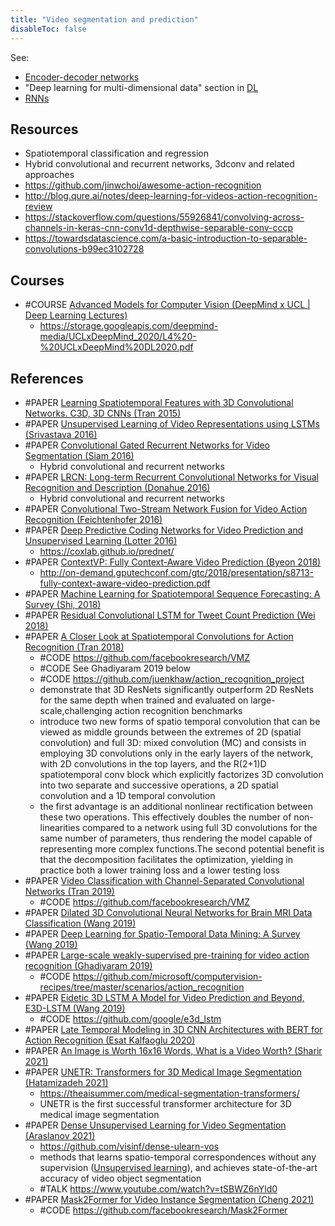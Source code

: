 ```yaml
---
title: "Video segmentation and prediction"
disableToc: false 
---
```


See: 
- [Encoder-decoder networks](AI/Deep%20learning/Encoder-decoder%20networks.md)
- "Deep learning for multi-dimensional data" section in [DL](AI/Deep%20learning/DL.md)
- [RNNs](AI/Deep%20learning/RNNs.md)

## Resources
- Spatiotemporal classification and regression
- Hybrid convolutional and recurrent networks, 3dconv and related approaches
- https://github.com/jinwchoi/awesome-action-recognition
- http://blog.qure.ai/notes/deep-learning-for-videos-action-recognition-review
- https://stackoverflow.com/questions/55926841/convolving-across-channels-in-keras-cnn-conv1d-depthwise-separable-conv-cccp
- https://towardsdatascience.com/a-basic-introduction-to-separable-convolutions-b99ec3102728


## Courses
- #COURSE [Advanced Models for Computer Vision (DeepMind x UCL | Deep Learning Lectures)](https://www.youtube.com/watch?v=_aUq7lmMfxo&list=PLqYmG7hTraZCDxZ44o4p3N5Anz3lLRVZF&index=4)
	- https://storage.googleapis.com/deepmind-media/UCLxDeepMind_2020/L4%20-%20UCLxDeepMind%20DL2020.pdf


## References
- #PAPER [Learning Spatiotemporal Features with 3D Convolutional Networks. C3D, 3D CNNs (Tran 2015)](https://arxiv.org/abs/1412.0767)
- #PAPER [Unsupervised Learning of Video Representations using LSTMs (Srivastava 2016)](https://arxiv.org/abs/1502.04681)
- #PAPER [Convolutional Gated Recurrent Networks for Video Segmentation (Siam 2016)](https://arxiv.org/abs/1611.05435)
	- Hybrid convolutional and recurrent networks
- #PAPER [LRCN: Long-term Recurrent Convolutional Networks for Visual Recognition and Description (Donahue 2016)](https://arxiv.org/abs/1411.4389)
	- Hybrid convolutional and recurrent networks
- #PAPER [Convolutional Two-Stream Network Fusion for Video Action Recognition (Feichtenhofer 2016)](https://arxiv.org/abs/1604.06573)
- #PAPER [Deep Predictive Coding Networks for Video Prediction and Unsupervised Learning (Lotter 2016)](https://arxiv.org/abs/1605.08104)
	- https://coxlab.github.io/prednet/
- #PAPER [ContextVP: Fully Context-Aware Video Prediction (Byeon 2018)](https://arxiv.org/abs/1710.08518)
	- http://on-demand.gputechconf.com/gtc/2018/presentation/s8713-fully-context-aware-video-prediction.pdf 
- #PAPER [Machine Learning for Spatiotemporal Sequence Forecasting: A Survey (Shi, 2018)](https://arxiv.org/abs/1808.06865)
- #PAPER [Residual Convolutional LSTM for Tweet Count Prediction (Wei 2018)](https://dl.acm.org/doi/fullHtml/10.1145/3184558.3191571)
- #PAPER [A Closer Look at Spatiotemporal Convolutions for Action Recognition (Tran 2018)](https://arxiv.org/abs/1711.11248)
	- #CODE https://github.com/facebookresearch/VMZ
	- #CODE See Ghadiyaram 2019 below
	- #CODE https://github.com/juenkhaw/action_recognition_project
	- demonstrate that 3D ResNets significantly outperform 2D ResNets for the same depth when trained and evaluated on large-scale,challenging action recognition benchmarks
	- introduce two new forms of spatio temporal convolution that can be viewed as middle grounds between the extremes of 2D (spatial convolution) and full 3D: mixed convolution (MC) and consists in employing 3D convolutions only in the early layers of the network, with 2D convolutions in the top layers, and the R(2+1)D spatiotemporal conv block which explicitly factorizes 3D convolution into two separate and successive operations, a 2D spatial convolution and a 1D temporal convolution
	- the first advantage is an additional nonlinear rectification between these two operations. This effectively doubles the number of non-linearities compared to a network using full 3D convolutions for the same number of parameters, thus rendering the model capable of representing more complex functions.The second potential benefit is that the decomposition facilitates the optimization, yielding in practice both a lower training loss and a lower testing loss
- #PAPER [Video Classification with Channel-Separated Convolutional Networks (Tran 2019)](https://arxiv.org/abs/1904.02811)
	- #CODE https://github.com/facebookresearch/VMZ
- #PAPER [Dilated 3D Convolutional Neural Networks for Brain MRI Data Classification (Wang 2019)](https://ieeexplore.ieee.org/abstract/document/8840843)
- #PAPER [Deep Learning for Spatio-Temporal Data Mining: A Survey (Wang 2019)](https://arxiv.org/abs/1906.04928)
- #PAPER [Large-scale weakly-supervised pre-training for video action recognition (Ghadiyaram 2019)](https://arxiv.org/abs/1905.00561)
	- #CODE https://github.com/microsoft/computervision-recipes/tree/master/scenarios/action_recognition
- #PAPER [Eidetic 3D LSTM A Model for Video Prediction and Beyond, E3D-LSTM (Wang 2019)](https://openreview.net/forum?id=B1lKS2AqtX)
	- #CODE https://github.com/google/e3d_lstm
- #PAPER [Late Temporal Modeling in 3D CNN Architectures with BERT for Action Recognition (Esat Kalfaoglu 2020)](https://arxiv.org/abs/2008.01232)
- #PAPER [An Image is Worth 16x16 Words, What is a Video Worth? (Sharir 2021)](https://arxiv.org/abs/2103.13915)
- #PAPER [UNETR: Transformers for 3D Medical Image Segmentation (Hatamizadeh 2021)](https://arxiv.org/abs/2103.10504)
	- https://theaisummer.com/medical-segmentation-transformers/
	- UNETR is the first successful transformer architecture for 3D medical image segmentation
- #PAPER [Dense Unsupervised Learning for Video Segmentation (Araslanov 2021)](https://arxiv.org/abs/2111.06265)
	- https://github.com/visinf/dense-ulearn-vos
	- methods that learns spatio-temporal correspondences without any supervision ([Unsupervised learning](AI/Unsupervised%20learning/Unsupervised%20learning.md)), and achieves state-of-the-art accuracy of video object segmentation
	- #TALK https://www.youtube.com/watch?v=tSBWZ6nYld0
- #PAPER [Mask2Former for Video Instance Segmentation (Cheng 2021)](https://arxiv.org/abs/2112.10764v1)
	- #CODE https://github.com/facebookresearch/Mask2Former
